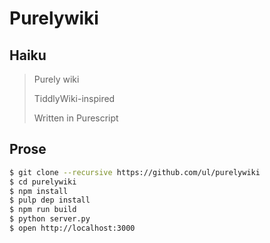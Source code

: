 # Purelywiki

## Haiku

> Purely wiki
>
> TiddlyWiki-inspired
>
> Written in Purescript

## Prose

```sh
$ git clone --recursive https://github.com/ul/purelywiki
$ cd purelywiki
$ npm install
$ pulp dep install
$ npm run build
$ python server.py
$ open http://localhost:3000
```

